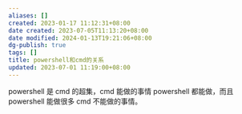 ```yaml
---
aliases: []
created: 2023-01-17 11:12:31+08:00
date created: 2023-07-05T11:13:20+08:00
date modified: 2024-01-13T19:21:06+08:00
dg-publish: true
tags: []
title: powershell和cmd的关系
updated: 2023-07-01 11:19:00+08:00
---
```


powershell 是 cmd 的超集，cmd 能做的事情 powershell 都能做，而且 powershell 能做很多 cmd 不能做的事情。